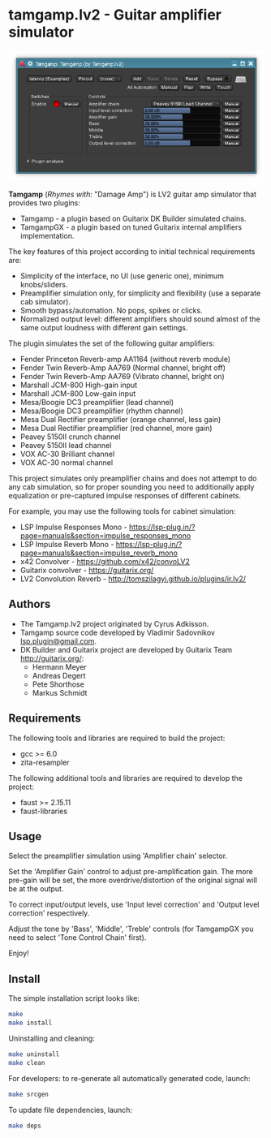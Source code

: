 tamgamp.lv2 - Guitar amplifier simulator
========================================

![Tamgamp in Ardour](res/tamgamp.png)

**Tamgamp** (*Rhymes with:* "Damage Amp") is LV2 guitar amp simulator that provides two plugins:
* Tamgamp - a plugin based on Guitarix DK Builder simulated chains.
* TamgampGX - a plugin based on tuned Guitarix internal amplifiers implementation.

The key features of this project according to initial technical requirements are:
* Simplicity of the interface, no UI (use generic one), minimum knobs/sliders.
* Preamplifier simulation only, for simplicity and flexibility (use a separate cab simulator).
* Smooth bypass/automation. No pops, spikes or clicks.
* Normalized output level: different amplifiers should sound almost of the same output loudness with different gain settings.

The plugin simulates the set of the following guitar amplifiers:

* Fender Princeton Reverb-amp AA1164 (without reverb module)
* Fender Twin Reverb-Amp AA769 (Normal channel, bright off)
* Fender Twin Reverb-Amp AA769 (Vibrato channel, bright on)
* Marshall JCM-800 High-gain input
* Marshall JCM-800 Low-gain input
* Mesa/Boogie DC3 preamplifier (lead channel)
* Mesa/Boogie DC3 preamplifier (rhythm channel)
* Mesa Dual Rectifier preamplifier (orange channel, less gain)
* Mesa Dual Rectifier preamplifier (red channel, more gain)
* Peavey 5150II crunch channel
* Peavey 5150II lead channel
* VOX AC-30 Brilliant channel
* VOX AC-30 normal channel

This project simulates only preamplifier chains and does not attempt to do any cab simulation,
so for proper sounding you need to additionally apply equalization or pre-captured impulse responses
of different cabinets.

For example, you may use the following tools for cabinet simulation:
* LSP Impulse Responses Mono - https://lsp-plug.in/?page=manuals&section=impulse_responses_mono
* LSP Impulse Reverb Mono - https://lsp-plug.in/?page=manuals&section=impulse_reverb_mono
* x42 Convolver - https://github.com/x42/convoLV2
* Guitarix convolver - https://guitarix.org/
* LV2 Convolution Reverb - http://tomszilagyi.github.io/plugins/ir.lv2/

Authors
------------

* The Tamgamp.lv2 project originated by Cyrus Adkisson.
* Tamgamp source code developed by Vladimir Sadovnikov <lsp.plugin@gmail.com>.
* DK Builder and Guitarix project are developed by Guitarix Team <http://guitarix.org/>:
  * Hermann Meyer
  * Andreas Degert
  * Pete Shorthose
  * Markus Schmidt

Requirements
------------

The following tools and libraries are required to build the project:
  * gcc >= 6.0
  * zita-resampler
  
The following additional tools and libraries are required to develop the project:
  * faust >= 2.15.11
  * faust-libraries 

Usage
-----

Select the preamplifier simulation using 'Amplifier chain' selector.

Set the 'Amplifier Gain' control to adjust pre-amplification gain. The more
pre-gain will be set, the more overdrive/distortion of the original signal will be
at the output.

To correct input/output levels, use 'Input level correction' and
'Output level correction' respectively.

Adjust the tone by 'Bass', 'Middle', 'Treble' controls (for TamgampGX you need to
select 'Tone Control Chain' first).

Enjoy!

Install
-------

The simple installation script looks like:

```bash
make
make install
```

Uninstalling and cleaning:

```bash
make uninstall
make clean
```


For developers: to re-generate all automatically generated code, launch:

```bash
make srcgen
```

To update file dependencies, launch:

```bash
make deps
```


